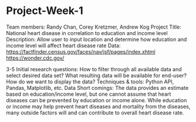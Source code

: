 # Project-Week-1
Team members: Randy Chan, Corey Kretzmer, Andrew Kog
Project Title: National heart disease in correlation to education and income level 
Description: Allow user to input location and determine how education and income level will affect heart disease rate
Data: https://factfinder.census.gov/faces/nav/jsf/pages/index.xhtml
	https://wonder.cdc.gov/

3-5 Initial research questions: How to filter through all available data and select desired data set?
				What resulting data will be available for end-user?
				How do we want to display the data?
Techniques & tools: Python API, Pandas, Matplotlib, etc.
Data Short comings: The data provides an estimate based on education/income level, but one cannot assume that heart diseases can be prevented by education or income alone. While education or income may help prevent heart diseases and mortality from the diseases, many outside factors will and can contribute to overall heart disease rate. 
